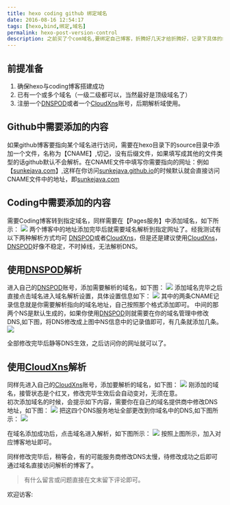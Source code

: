 ```yaml
---
title: hexo coding github 绑定域名
date: 2016-08-16 12:54:17
tags: [hexo,bind,绑定,域名]
permalink: hexo-post-version-control
description: 之前买了个com域名,要绑定自己博客，折腾好几天才给折腾好，记录下具体的绑定搭建过程。
---
```

<!--more-->

## 前提准备
 1. 确保hexo与coding博客搭建成功
 2. 已有一个或多个域名（一级二级都可以，当然最好是顶级域名了）
 3. 注册一个[DNSPOD](https://www.dnspod.cn/Products/DNS)或者一个[CloudXns](https://www.cloudxns.net)账号，后期解析域使用。

## Github中需要添加的内容
  如果github博客要指向某个域名进行访问，需要在hexo目录下的source目录中添加一个文件，名称为【CNAME】,切记，没有后缀文件，如果填写成其他的文件类型的话github默认不会解析。在CNAME文件中填写你需要指向的网址：例如【[sunkejava.com](sunkejava.com)】,这样在你访问[sunkejava.github.io](sunkejava.github.io)的时候默认就会直接访问CNAME文件中的地址，即[sunkejava.com](sunkejava.com)

## Coding中需要添加的内容
  需要Coding博客转到指定域名，同样需要在【Pages服务】中添加域名，如下所示：
![](http://ww2.sinaimg.cn/large/a24d4f55jw1f6viwb9z1gj20sn0ccdi7.jpg)
 两个博客中的地址添加完毕后就需要域名解析到指定网址了。经我测试有以下两种解析方式均可 [DNSPOD](https://www.dnspod.cn/Products/DNS)或者[CloudXns](https://www.cloudxns.net)，但是还是建议使用[CloudXns](https://www.cloudxns.net)，[DNSPOD](https://www.dnspod.cn/Products/DNS)好像不稳定，不时掉线，无法解析DNS。
## 使用[DNSPOD](https://www.dnspod.cn/Products/DNS)解析

 进入自己的[DNSPOD](https://www.dnspod.cn/Products/DNS)账号，添加需要解析的域名，如下图：
![](http://ww1.sinaimg.cn/large/a24d4f55jw1f6viglszcjj20ll04sjrt.jpg)
 添加域名完毕之后直接点击域名进入域名解析设置，具体设置信息如下：
![](http://ww4.sinaimg.cn/large/a24d4f55jw1f6viii02o6j20mj07ygn6.jpg)
其中的两条CNAME记录信息就是你需要解析指向的域名地址，自己按照那个格式添加即可。
中间的那两个NS是默认生成的，如果你使用[DNSPOD](https://www.dnspod.cn/Products/DNS)则就需要在你的域名管理中修改DNS,如下图，将DNS修改成上图中NS信息中的记录值即可，有几条就添加几条。
![](http://ww4.sinaimg.cn/large/a24d4f55jw1f6vin3pt4vj20mi09ldh9.jpg)


全部修改完毕后静等DNS生效，之后访问你的网址就可以了。


## 使用[CloudXns](https://www.cloudxns.net)解析
同样先进入自己的[CloudXns](https://www.cloudxns.net)账号，添加要解析的域名，如下图：
![](http://ww3.sinaimg.cn/large/a24d4f55jw1f6vj4iyf0kj20v608qjsp.jpg)
刚添加的域名，接管状态是个红叉，修改完毕生效后会自动变对，无须在意。  
初次添加域名的时候，会提示如下内容，需要你在自己的域名提供商中修改DNS地址，如下图：
![](http://ww1.sinaimg.cn/large/a24d4f55jw1f6vj78gvbuj20s4078ac3.jpg)
把这四个DNS服务地址全部更改到你域名中的DNS,如下图所示：
![](http://ww4.sinaimg.cn/large/a24d4f55jw1f6vin3pt4vj20mi09ldh9.jpg)

在域名添加成功后，点击域名进入解析，如下图所示：
![](http://ww4.sinaimg.cn/large/a24d4f55jw1f6vjcown2lj20uj06ugn6.jpg)
按照上图所示，加入对应博客地址即可。

同样修改完毕后，稍等会，有的可能服务商修改DNS太慢，待修改成功之后即可通过域名直接访问解析的博客了。

> 有什么留言或问题直接在文末留下评论即可。

 欢迎访客:

<ul class="ds-recent-visitors" data-num-items="39" data-avatar-size="56"></ul>